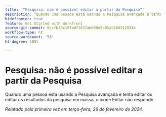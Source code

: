 ```yaml
---
title: '“Pesquisa: não é possível editar a partir da Pesquisa”'
description: “Quando uma pessoa está usando a Pesquisa avançada e tenta editar ou editar os resultados da pesquisa em massa, o ícone Editar não responde.”
hidefromtoc: true
feature: Get Started with Workfront
source-git-commit: 0ccfb36c19fadf2637abb98e9b05ab16d312833a
workflow-type: ht
source-wordcount: '58'
ht-degree: 100%

---
```



# Pesquisa: não é possível editar a partir da Pesquisa

Quando uma pessoa está usando a Pesquisa avançada e tenta editar ou editar os resultados da pesquisa em massa, o ícone Editar não responde.

_Relatado pela primeira vez em terça-feira, 26 de fevereiro de 2024._
